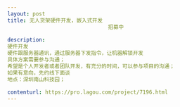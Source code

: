 ```yaml
---                
layout: post       
title: 无人货架硬件开发，嵌入式开发
                                招募中
           
description: 
硬件开发
硬件跟服务器通讯，通过服务器下发指令，让机器解锁开发
具体方案需要参与沟通；
希望是个人开发者或者团队开发，有充分的时间，可以参与项目的沟通；
如果有意向，先约线下面谈
地点：深圳南山科技园；
     
contenturl: https://pro.lagou.com/project/7196.html      
---                 
```

